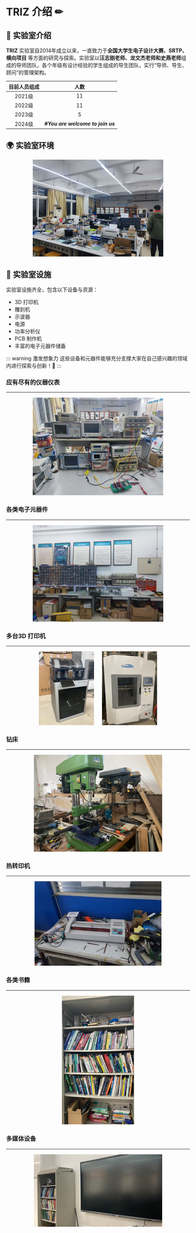 # TRIZ 介绍 ✏

## 📃 实验室介绍

**TRIZ** 实验室自2014年成立以来，一直致力于**全国大学生电子设计大赛、SRTP、横向项目** 等方面的研究与探索。实验室以**汪志刚老师、龙文杰老师和史燕老师**组成的导师团队，各个年级有设计经验的学生组成的导生团队，实行“导师、导生、顾问”的管理架构。

| 目前人员组成 |               人数                |
| :----------: | :-------------------------------: |
|    2021级    |                11                 |
|    2022级    |                11                 |
|    2023级    |                 5                 |
|    2024级    | ***#You are welcome to join us*** |

## 🌍 实验室环境
<center><img src="./2024/实验室环境.png" alt="实验室环境" style="zoom:35%;"/></center>

## 🧐 实验室设施
实验室设施齐全，包含以下设备与资源：
- 3D 打印机
- 雕刻机
- 示波器
- 电源
- 功率分析仪
- PCB 制作机
- 丰富的电子元器件储备

::: warning 激发想象力
这些设备和元器件能够充分支撑大家在自己感兴趣的领域内进行探索与创新！🎇
:::

### 应有尽有的仪器仪表
---
<center><img src="./2024/仪器仪表.png" alt="仪器仪表" style="zoom:35%;"/></center>

### 各类电子元器件
---
<center><img src="./2024/各类电子元器件.png" alt="各类电子元器件" style="zoom:35%;"/></center>

### 多台3D 打印机
---
<center>
	<img src="./2024/拓竹3d打印机.png" width="30%" />
	&emsp;
	<img src="./2024/3d打印机.png" width="30%" />
</center>

### 钻床
---
<center><img src="./2024/钻床.png" alt="钻床" style="zoom:35%;"/></center>

### 热转印机
---
<center><img src="./2024/热转印机.png" alt="热转印机" style="zoom:35%;"/></center>

### 各类书籍
---
<center><img src="./2024/书架.png" alt="书架" style="zoom:35%;"/></center>

### 多媒体设备
---
<center><img src="./2024/多媒体.png" alt="多媒体" style="zoom:35%;"/></center>



